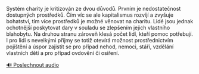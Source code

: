 
Systém charity je kritizován ze dvou důvodů. Prvním je nedostatečnost dostupných prostředků. Čím víc se ale kapitalismus rozvíjí a zvyšuje bohatství, tím více prostředků je možné věnovat na charitu. Lidé jsou jednak ochotnější poskytovat dary v souladu se zlepšením jejich vlastního blahobytu. Na druhou stranu zároveň klesá počet lidí, kteří pomoc potřebují. I pro lidi s nevelkými příjmy se totiž otevírá možnost prostřednictvím pojištění a úspor zajistit se pro případ nehod, nemoci, stáří, vzdělání vlastních dětí a pro případ ovdovění či osiření.

[🔊 Poslechnout audio](/data/7-paragraphs/audio/chapter_165/para_002-Systm-charity-je-kritizovn-ze-dvou-dvod-Prvn.mp3)
